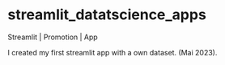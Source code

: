 # streamlit_datatscience_apps
Streamlit | Promotion | App

I created my first streamlit app with a own dataset. (Mai 2023).
